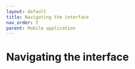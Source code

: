 ```yaml
---
layout: default
title: Navigating the interface
nav_order: 2
parent: Mobile application
---
```


# Navigating the interface
